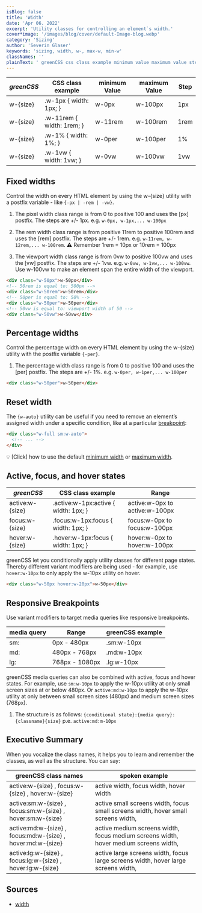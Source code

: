 ```yaml
---
isBlog: false
title: 'Width'
date: 'Apr 06. 2022'
excerpt: 'Utility classes for controlling an element`s width.'
cover*image: '/images/blog/cover/default-Image-blog.webp'
category: 'Sizing'
author: 'Severin Glaser'
keywords: 'sizing, width, w-, max-w, min-w'
classNames: ''
plainText: ' greenCSS css class example minimum value maximum value step w size w-1px width: 1px; w-0px w-100px 1px w size w-11rem width: 1rem; w-11rem w-100rem 1rem w size w-1% width: 1%; w-0per w-100per 1% w size w-1vw width: 1vw; w-0vw w-100vw 1vw fixed widths control the width on every html element by using the w size utility with a postfix variable like ` -px -rem -vw ` 1 the pixel width class range is from 0 to positive 100 and uses the px postfix the steps are + 1px e g `w-0px w-1px w-100px` 2 the rem width class range is from positive 11rem to positive 100rem and uses the rem postfix the steps are + 1rem e g `w-11rem w-12rem w-100rem` ⚠️ remember 1rem = 10px or 10rem = 100px 3 the viewport width class range is from 0vw to positive 100vw and uses the vw postfix the steps are + 1vw e g `w-0vw w-1vw w-100vw` use w-100vw to make an element span the entire width of the viewport  percentage widths control the percentage width on every html element by using the w size utility with the postfix variable ` -per ` 1 the percentage width class range is from 0 to positive 100 and uses the per postfix the steps are + 1% e g `w-0per w-1per w-100per`  reset width the ` w-auto ` utility can be useful if you need to remove an element’s assigned width under a specific condition like at a particular breakpoint blog responsive-greenCSS-breakpoints :  💡 click how to use the default minimum width docs sizing-minimum-width or maximum width docs sizing-maximum-width active focus and hover states greenCSS css class example range active:w size active :w-1px:active width: 1px; active:w-0px to active:w-100px focus:w size focus :w-1px:focus width: 1px; focus:w-0px to focus:w-100px hover:w size hover :w-1px:focus width: 1px; hover:w-0px to hover:w-100px greenCSS let you conditionally apply utility classes for different page states thereby different variant modifiers are being used for example use `hover:w-10px` to only apply the w-10px utility on hover  responsive breakpoints use variant modifiers to target media queries like responsive breakpoints media query range greenCSS example sm: 0px 480px sm:w-10px md: 480px 768px md:w-10px lg: 768px 1080px lg:w-10px greenCSS media queries can also be combined with active focus and hover states for example use `sm:w-10px` to apply the w-10px utility at only small screen sizes at or below 480px or `active:md:w-10px` to apply the w-10px utility at only between small screen sizes 480px and medium screen sizes 768px 1 the structure is as follows: ` conditional state : media query : classname size ` p e `active:md:m-10px` executive summary when you vocalize the class names it helps you to learn and remember the classes as well as the structure you can say: greenCSS class names spoken example active:w size focus:w size hover:w size active width focus width hover width active:sm:w size focus:sm:w size hover:sm:w size active small screens width focus small screens width hover small screens width active:md:w size focus:md:w size hover:md:w size active medium screens width focus medium screens width hover medium screens width active:lg:w size focus:lg:w size hover:lg:w size active large screens width focus large screens width hover large screens width sources width https: developer mozilla org en-us docs web css width '
---
```


| _greenCSS_ | CSS class example         | minimum Value | maximum Value | Step |
| ---------- | ------------------------- | ------------- | ------------- | ---- |
| w-{size}   | .w-1px { width: 1px; }    | w-0px         | w-100px       | 1px  |
| w-{size}   | .w-11rem { width: 1rem; } | w-11rem       | w-100rem      | 1rem |
| w-{size}   | .w-1% { width: 1%; }      | w-0per        | w-100per      | 1%   |
| w-{size}   | .w-1vw { width: 1vw; }    | w-0vw         | w-100vw       | 1vw  |

## Fixed widths

Control the width on every HTML element by using the w-{size} utility with a postfix variable - like `{-px | -rem | -vw}`.

1. The pixel width class range is from 0 to positive 100 and uses the [px] postfix. The steps are +/- 1px. e.g. `w-0px, w-1px,... w-100px`

2. The rem width class range is from positive 11rem to positive 100rem and uses the [rem] postfix. The steps are +/- 1rem. e.g. `w-11rem, w-12rem,... w-100rem`. ⚠️ Remember 1rem = 10px or 10rem = 100px

3. The viewport width class range is from 0vw to positive 100vw and uses the [vw] postfix. The steps are +/- 1vw. e.g. `w-0vw, w-1vw,... w-100vw`. Use w-100vw to make an element span the entire width of the viewport.

```html
<div class="w-50px">w-50px</div>
<!-- 50rem is equal to: 500px -->
<div class="w-50rem">w-50rem</div>
<!-- 50per is equal to: 50% -->
<div class="w-50per">w-50per</div>
<!-- 50vw is equal to: viewport width of 50 -->
<div class="w-50vw">w-50vw</div>
```

## Percentage widths

Control the percentage width on every HTML element by using the w-{size} utility with the postfix variable `{-per}`.

1. The percentage width class range is from 0 to positive 100 and uses the [per] postfix. The steps are +/- 1%. e.g. `w-0per, w-1per,... w-100per`

```html
<div class="w-50per">w-50per</div>
```

## Reset width

The `{w-auto}` utility can be useful if you need to remove an element’s assigned width under a specific condition, like at a particular [breakpoint](/blog/responsive-greenCSS-breakpoints):

```html
<div class="w-full sm:w-auto">
  <!-- ... -->
</div>
```

💡 [Click] how to use the default [minimum width](/docs/sizing-minimum-width) or [maximum width](/docs/sizing-maximum-width).

## Active, focus, and hover states

| _greenCSS_      | CSS class example                     | Range                          |
| --------------- | ------------------------------------- | ------------------------------ |
| active:w-{size} | .active\:w-1px:active { width: 1px; } | active:w-0px to active:w-100px |
| focus:w-{size}  | .focus\:w-1px:focus { width: 1px; }   | focus:w-0px to focus:w-100px   |
| hover:w-{size}  | .hover\:w-1px:focus { width: 1px; }   | hover:w-0px to hover:w-100px   |

greenCSS let you conditionally apply utility classes for different page states. Thereby different variant modifiers are being used - for example, use `hover:w-10px` to only apply the w-10px utility on hover.

```html
<div class="w-50px hover:w-20px">w-50px</div>
```

## Responsive Breakpoints

Use variant modifiers to target media queries like responsive breakpoints.

| media query | Range          | greenCSS example |
| ----------- | -------------- | ---------------- |
| sm:         | 0px - 480px    | .sm:w-10px       |
| md:         | 480px - 768px  | .md:w-10px       |
| lg:         | 768px - 1080px | .lg:w-10px       |

greenCSS media queries can also be combined with active, focus and hover states. For example, use `sm:w-10px` to apply the w-10px utility at only small screen sizes at or below 480px. Or `active:md:w-10px` to apply the w-10px utility at only between small screen sizes (480px) and medium screen sizes (768px).

1. The structure is as follows: `{conditional state}:{media query}:{classname}{size}` p.e. `active:md:m-10px`

## Executive Summary

When you vocalize the class names, it helps you to learn and remember the classes, as well as the structure. You can say:

| greenCSS class names                                       | spoken example                                                                       |
| ---------------------------------------------------------- | ------------------------------------------------------------------------------------ |
| active:w-{size} , focus:w-{size} , hover:w-{size}          | active width, focus width, hover width                                               |
| active:sm:w-{size} , focus:sm:w-{size} , hover:sm:w-{size} | active small screens width, focus small screens width, hover small screens width,    |
| active:md:w-{size} , focus:md:w-{size} , hover:md:w-{size} | active medium screens width, focus medium screens width, hover medium screens width, |
| active:lg:w-{size} , focus:lg:w-{size} , hover:lg:w-{size} | active large screens width, focus large screens width, hover large screens width,    |

## Sources

- [width](https://developer.mozilla.org/en-US/docs/Web/CSS/width)
